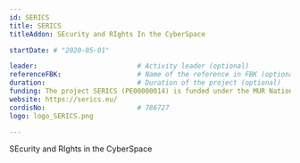 ```yaml
---
id: SERICS
title: SERICS
titleAddon: SEcurity and RIghts In the CyberSpace

startDate: # "2020-05-01"

leader:                         # Activity leader (optional)
referenceFBK:                   # Name of the reference in FBK (optional)
duration:                       # Duration of the project (optional)
funding: The project SERICS (PE00000014) is funded under the MUR National Recovery and Resilience Plan funded by the European Union --- NextGenerationEU.  
website: https://serics.eu/
cordisNo:                       # 786727
logo: logo_SERICS.png

---
```


SEcurity and RIghts in the CyberSpace
